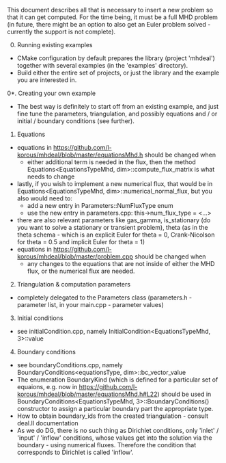 This document describes all that is necessary to insert a new problem so that it can get computed. For the time being, it must be a full MHD problem (in future, there might be an option to also get an Euler problem solved - currently the support is not complete).

0. Running existing examples
  * CMake configuration by default prepares the library (project 'mhdeal') together with several examples (in the 'examples' directory).
  * Build either the entire set of projects, or just the library and the example you are interested in.

0*. Creating your own example
  * The best way is definitely to start off from an existing example, and just fine tune the parameters, triangulation, and possibly equations and / or initial / boundary conditions (see further).

1. Equations
  * equations in https://github.com/l-korous/mhdeal/blob/master/equationsMhd.h should be changed when
    * either additional term is needed in the flux, then the method Equations<EquationsTypeMhd, dim>::compute_flux_matrix is what needs to change
   * lastly, if you wish to implement a new numerical flux, that would be in Equations<EquationsTypeMhd, dim>::numerical_normal_flux, but you also would need to:
      * add a new entry in Parameters::NumFluxType enum
      * use the new entry in parameters.cpp: this->num_flux_type = <...>
   * there are also relevant parameters like gas_gamma, is_stationary (do you want to solve a stationary or transient problem), theta (as in the theta schema - which is an explicit Euler for theta = 0, Crank-Nicolson for theta = 0.5 and implicit Euler for theta = 1)
  * equations in https://github.com/l-korous/mhdeal/blob/master/problem.cpp should be changed when
    * any changes to the equations that are not inside of either the MHD flux, or the numerical flux are needed.
  
2. Triangulation & computation parameters
  * completely delegated to the Parameters class (parameters.h - parameter list, in your main.cpp - parameter values)

3. Initial conditions
  * see initialCondition.cpp, namely InitialCondition<EquationsTypeMhd, 3>::value

4. Boundary conditions
  * see boundaryConditions.cpp, namely BoundaryConditions<equationsType, dim>::bc_vector_value
  * The enumeration BoundaryKind (which is defined for a particular set of equaions, e.g. now in https://github.com/l-korous/mhdeal/blob/master/equationsMhd.h#L22) should be used in BoundaryConditions<EquationsTypeMhd, 3>::BoundaryConditions() constructor to assign a particular boundary part the appropriate type.
   * How to obtain boundary_ids from the created triangulation - consult deal.II documentation
   * As we do DG, there is no such thing as Dirichlet conditions, only 'inlet' / 'input' / 'inflow' conditions, whose values get into the solution via the boundary - using numerical fluxes. Therefore the condition that corresponds to Dirichlet is called 'inflow'.
